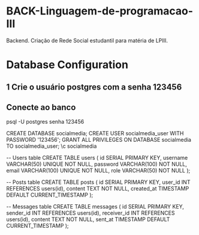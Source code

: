 # BACK-Linguagem-de-programacao-III
Backend. Criação de Rede Social estudantil para matéria de LPIII.

# Database Configuration
## 1 Crie o usuário postgres com a senha 123456

## Conecte ao banco
psql -U postgres
senha 123456

CREATE DATABASE socialmedia;
CREATE USER socialmedia_user WITH PASSWORD '123456';
GRANT ALL PRIVILEGES ON DATABASE socialmedia TO socialmedia_user;
\c socialmedia

-- Users table
CREATE TABLE users (
    id SERIAL PRIMARY KEY,
    username VARCHAR(50) UNIQUE NOT NULL,
    password VARCHAR(100) NOT NULL,
    email VARCHAR(100) UNIQUE NOT NULL,
    role VARCHAR(50) NOT NULL
);

-- Posts table
CREATE TABLE posts (
    id SERIAL PRIMARY KEY,
    user_id INT REFERENCES users(id),
    content TEXT NOT NULL,
    created_at TIMESTAMP DEFAULT CURRENT_TIMESTAMP
);

-- Messages table
CREATE TABLE messages (
    id SERIAL PRIMARY KEY,
    sender_id INT REFERENCES users(id),
    receiver_id INT REFERENCES users(id),
    content TEXT NOT NULL,
    sent_at TIMESTAMP DEFAULT CURRENT_TIMESTAMP
);
